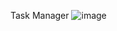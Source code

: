Task Manager
![image](https://github.com/user-attachments/assets/d0881778-4c6e-407d-ad29-909c09fd2487)

